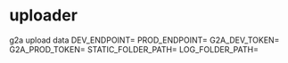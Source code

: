 # uploader
g2a upload data
DEV_ENDPOINT=
PROD_ENDPOINT=
G2A_DEV_TOKEN=
G2A_PROD_TOKEN=
STATIC_FOLDER_PATH=
LOG_FOLDER_PATH=
